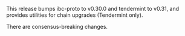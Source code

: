 This release bumps ibc-proto to v0.30.0 and tendermint to v0.31, and provides utilities for chain upgrades (Tendermint only).

There are consensus-breaking changes.
